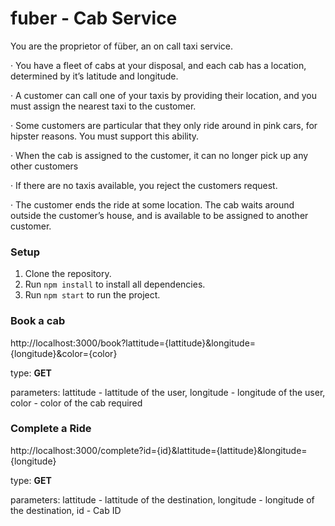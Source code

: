 # fuber - Cab Service

You are the proprietor of füber, an on call taxi service.

·  You have a fleet of cabs at your disposal, and each cab has a location, determined by it’s latitude and longitude.

·  A customer can call one of your taxis by providing their location, and you must assign the nearest taxi to the customer.

·  Some customers are particular that they only ride around in pink cars, for hipster reasons. You must support this ability.

·  When the cab is assigned to the customer, it can no longer pick up any other customers

·  If there are no taxis available, you reject the customers request.

·  The customer ends the ride at some location. The cab waits around outside the customer’s house, and is available to be assigned to another customer.

### Setup
1. Clone the repository.
2. Run `npm install` to install all dependencies.
3. Run `npm start` to run the project.

### Book a cab
http://localhost:3000/book?lattitude={lattitude}&longitude={longitude}&color={color}

type: **GET**

parameters: lattitude - lattitude of the user,
            longitude - longitude of the user,
            color - color of the cab required

### Complete a Ride
http://localhost:3000/complete?id={id}&lattitude={lattitude}&longitude={longitude}

type: **GET**

parameters: lattitude - lattitude of the destination,
            longitude - longitude of the destination,
            id - Cab ID
